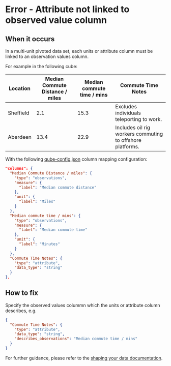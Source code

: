 # Error - Attribute not linked to observed value column

## When it occurs

In a multi-unit pivoted data set, each units or attribute column must be linked to an observation values column.

For example in the following cube:

| Location  | Median Commute Distance / miles | Median commute time / mins | Commute Time Notes                                        |
|-----------|---------------------------------|----------------------------|-----------------------------------------------------------|
| Sheffield | 2.1                             | 15.3                       | Excludes individuals teleporting to work.                 |
| Aberdeen  | 13.4                            | 22.9                       | Includes oil rig workers commuting to offshore platforms. |

With the following [qube-config.json](../../configuration/qube-config.md) column mapping configuration:

```json
"columns": {
  "Median Commute Distance / miles": {
    "type": "observations",
    "measure": {
      "label": "Median commute distance"
    },
    "unit": {
      "label": "Miles"
    }
  },
  "Median commute time / mins": {
    "type": "observations",
    "measure": {
      "label": "Median commute time"
    },
    "unit": {
      "label": "Minutes"
    }
  },
  "Commute Time Notes": {
    "type": "attribute",
    "data_type": "string"
  }
},
```

## How to fix

Specify the observed values colummn which the units or attribute column describes, e.g.

```json
{
  "Commute Time Notes": {
    "type": "attribute",
    "data_type": "string",
    "describes_observations": "Median commute time / mins"
  }
}
```

For further guidance, please refer to the [shaping your data documentation](../../shape-data.md).
